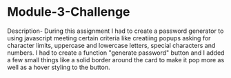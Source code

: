 # Module-3-Challenge

Description- During this assignment I had to create a password generator to using javascript meeting certain criteria like creatiing popups asking for character limits, uppercase and lowercase letters, special characters and numbers. I had to create a function "generate password" button and I added a few small things like a solid border around the card to make it pop more as well as a hover styling to the button. 

